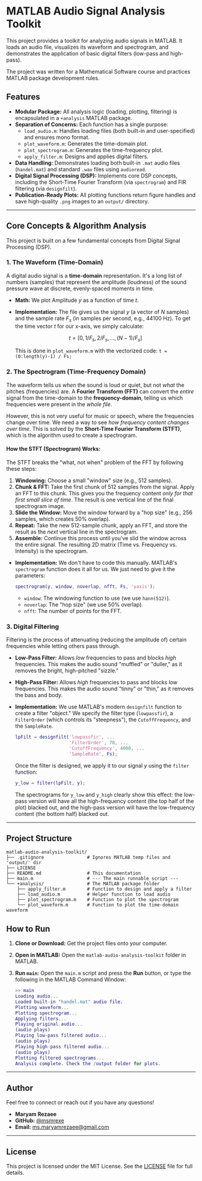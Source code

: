 # MATLAB Audio Signal Analysis Toolkit

This project provides a toolkit for analyzing audio signals in MATLAB. It loads an audio file, visualizes its waveform and spectrogram, and demonstrates the application of basic digital filters (low-pass and high-pass).

The project was written for a Mathematical Software course and practices MATLAB package development rules.

## Features

* **Modular Package:** All analysis logic (loading, plotting, filtering) is encapsulated in a `+analysis` MATLAB package.
* **Separation of Concerns:** Each function has a single purpose:
    * `load_audio.m`: Handles loading files (both built-in and user-specified) and ensures mono format.
    * `plot_waveform.m`: Generates the time-domain plot.
    * `plot_spectrogram.m`: Generates the time-frequency plot.
    * `apply_filter.m`: Designs and applies digital filters.
* **Data Handling:** Demonstrates loading both built-in `.mat` audio files (`handel.mat`) and standard `.wav` files using `audioread`.
* **Digital Signal Processing (DSP):** Implements core DSP concepts, including the Short-Time Fourier Transform (via `spectrogram`) and FIR filtering (via `designfilt`).
* **Publication-Ready Plots:** All plotting functions return figure handles and save high-quality `.png` images to an `output/` directory.

---

## Core Concepts & Algorithm Analysis

This project is built on a few fundamental concepts from Digital Signal Processing (DSP).

### 1. The Waveform (Time-Domain)

A digital audio signal is a **time-domain** representation. It's a long list of numbers (samples) that represent the amplitude (loudness) of the sound pressure wave at discrete, evenly-spaced moments in time.

* **Math:** We plot Amplitude $y$ as a function of time $t$.
* **Implementation:** The file gives us the signal $y$ (a vector of $N$ samples) and the sample rate $F_s$ (in samples per second, e.g., 44100 Hz). To get the time vector $t$ for our x-axis, we simply calculate:

  $$t = [0, 1/F_s, 2/F_s, \ldots, (N-1)/F_s]$$

  This is done in `plot_waveform.m` with the vectorized code: `t = (0:length(y)-1) / Fs;`

### 2. The Spectrogram (Time-Frequency Domain)

The waveform tells us *when* the sound is loud or quiet, but not *what* the pitches (frequencies) are. A **Fourier Transform (FFT)** can convert the *entire* signal from the time-domain to the **frequency-domain**, telling us which frequencies were present in the *whole file*.

However, this is not very useful for music or speech, where the frequencies change over time. We need a way to see *how frequency content changes over time*. This is solved by the **Short-Time Fourier Transform (STFT)**, which is the algorithm used to create a spectrogram.

#### How the STFT (Spectrogram) Works:

The STFT breaks the "what, not when" problem of the FFT by following these steps:

1.  **Windowing:** Choose a small "window" size (e.g., 512 samples).
2.  **Chunk & FFT:** Take the first chunk of 512 samples from the signal. Apply an FFT to this chunk. This gives you the frequency content *only for that first small slice of time*. The result is one vertical line of the final spectrogram image.
3.  **Slide the Window:** Move the window forward by a "hop size" (e.g., 256 samples, which creates 50% overlap).
4.  **Repeat:** Take the new 512-sample chunk, apply an FFT, and store the result as the *next* vertical line in the spectrogram.
5.  **Assemble:** Continue this process until you've slid the window across the entire signal. The resulting 2D matrix (Time vs. Frequency vs. Intensity) is the spectrogram.

* **Implementation:** We don't have to code this manually. MATLAB's `spectrogram` function does it all for us. We just need to give it the parameters:
    ```matlab
    spectrogram(y, window, noverlap, nfft, Fs, 'yaxis');
    ```
    * `window`: The windowing function to use (we use `hann(512)`).
    * `noverlap`: The "hop size" (we use 50% overlap).
    * `nfft`: The number of points for the FFT.

### 3. Digital Filtering

Filtering is the process of attenuating (reducing the amplitude of) certain frequencies while letting others pass through.

* **Low-Pass Filter:** Allows *low* frequencies to pass and blocks *high* frequencies. This makes the audio sound "muffled" or "duller," as it removes the bright, high-pitched "sizzle."
* **High-Pass Filter:** Allows *high* frequencies to pass and blocks *low* frequencies. This makes the audio sound "tinny" or "thin," as it removes the bass and body.

* **Implementation:** We use MATLAB's modern `designfilt` function to create a filter "object." We specify the filter type (`lowpassfir`), a `FilterOrder` (which controls its "steepness"), the `CutoffFrequency`, and the `SampleRate`.
    ```matlab
    lpFilt = designfilt('lowpassfir', ...
                        'FilterOrder', 70, ...
                        'CutoffFrequency', 4000, ...
                        'SampleRate', Fs);
    ```
    Once the filter is designed, we apply it to our signal $y$ using the `filter` function:
    ```matlab
    y_low = filter(lpFilt, y);
    ```
    The spectrograms for `y_low` and `y_high` clearly show this effect: the low-pass version will have all the high-frequency content (the top half of the plot) blacked out, and the high-pass version will have the low-frequency content (the bottom half) blacked out.

---

## Project Structure

```
matlab-audio-analysis-toolkit/
├── .gitignore                # Ignores MATLAB temp files and 'output/' dir
├── LICENSE
├── README.md                 # This documentation
├── main.m                    # --- The main runnable script ---
└── +analysis/                # The MATLAB package folder
    ├── apply_filter.m        # Function to design and apply a filter
    ├── load_audio.m          # Helper function to load audio
    ├── plot_spectrogram.m    # Function to plot the spectrogram
    └── plot_waveform.m       # Function to plot the time-domain waveform

````

## How to Run

1.  **Clone or Download:** Get the project files onto your computer.
2.  **Open in MATLAB:** Open the `matlab-audio-analysis-toolkit` folder in MATLAB.
3.  **Run `main`:** Open the `main.m` script and press the **Run** button, or type the following in the MATLAB Command Window:

    ```matlab
    >> main
    Loading audio...
    Loaded built-in "handel.mat" audio file.
    Plotting waveform...
    Plotting spectrogram...
    Applying filters...
    Playing original audio...
    (audio plays)
    Playing low-pass filtered audio...
    (audio plays)
    Playing high-pass filtered audio...
    (audio plays)
    Plotting filtered spectrograms...
    Analysis complete. Check the /output folder for plots.
    ```
    
---

## Author

Feel free to connect or reach out if you have any questions!

* **Maryam Rezaee**
* **GitHub:** [@msmrexe](https://github.com/msmrexe)
* **Email:** [ms.maryamrezaee@gmail.com](mailto:ms.maryamrezaee@gmail.com)

---

## License

This project is licensed under the MIT License. See the [LICENSE](LICENSE) file for full details.
